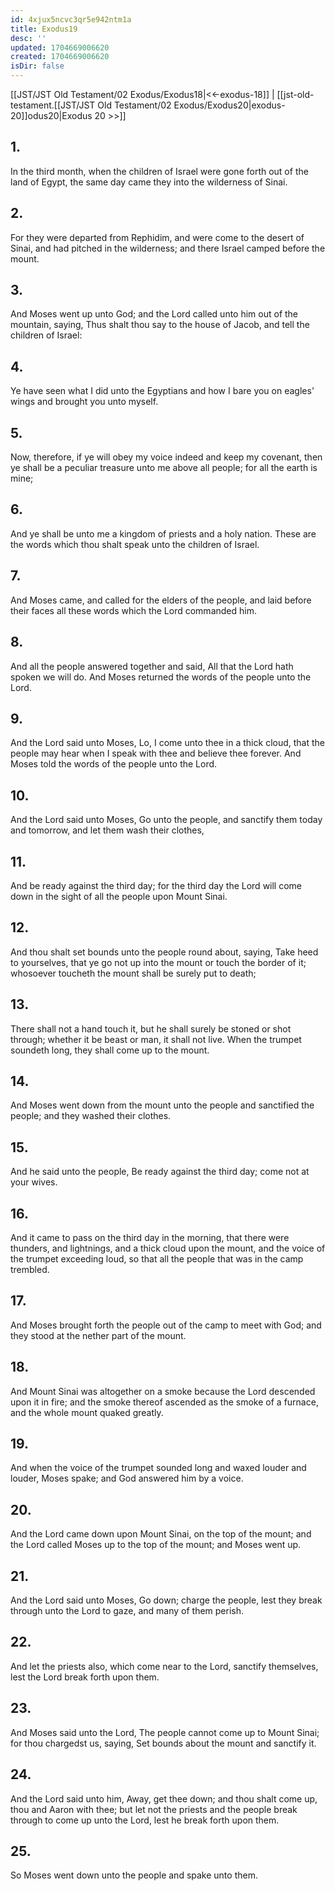 ```yaml
---
id: 4xjux5ncvc3qr5e942ntm1a
title: Exodus19
desc: ''
updated: 1704669006620
created: 1704669006620
isDir: false
---
```

[[JST/JST Old Testament/02 Exodus/Exodus18|<<-exodus-18]] | [[jst-old-testament.[[JST/JST Old Testament/02 Exodus/Exodus20|exodus-20]]odus20|Exodus 20 >>]]
## 1.
In the third month, when the children of Israel were gone forth out of the land of Egypt, the same day came they into the wilderness of Sinai.
## 2.
For they were departed from Rephidim, and were come to the desert of Sinai, and had pitched in the wilderness; and there Israel camped before the mount.
## 3.
And Moses went up unto God; and the Lord called unto him out of the mountain, saying, Thus shalt thou say to the house of Jacob, and tell the children of Israel:
## 4.
Ye have seen what I did unto the Egyptians and how I bare you on eagles\' wings and brought you unto myself.
## 5.
Now, therefore, if ye will obey my voice indeed and keep my covenant, then ye shall be a peculiar treasure unto me above all people; for all the earth is mine;
## 6.
And ye shall be unto me a kingdom of priests and a holy nation. These are the words which thou shalt speak unto the children of Israel.
## 7.
And Moses came, and called for the elders of the people, and laid before their faces all these words which the Lord commanded him.
## 8.
And all the people answered together and said, All that the Lord hath spoken we will do. And Moses returned the words of the people unto the Lord.
## 9.
And the Lord said unto Moses, Lo, I come unto thee in a thick cloud, that the people may hear when I speak with thee and believe thee forever. And Moses told the words of the people unto the Lord.
## 10.
And the Lord said unto Moses, Go unto the people, and sanctify them today and tomorrow, and let them wash their clothes,
## 11.
And be ready against the third day; for the third day the Lord will come down in the sight of all the people upon Mount Sinai.
## 12.
And thou shalt set bounds unto the people round about, saying, Take heed to yourselves, that ye go not up into the mount or touch the border of it; whosoever toucheth the mount shall be surely put to death;
## 13.
There shall not a hand touch it, but he shall surely be stoned or shot through; whether it be beast or man, it shall not live. When the trumpet soundeth long, they shall come up to the mount.
## 14.
And Moses went down from the mount unto the people and sanctified the people; and they washed their clothes.
## 15.
And he said unto the people, Be ready against the third day; come not at your wives.
## 16.
And it came to pass on the third day in the morning, that there were thunders, and lightnings, and a thick cloud upon the mount, and the voice of the trumpet exceeding loud, so that all the people that was in the camp trembled.
## 17.
And Moses brought forth the people out of the camp to meet with God; and they stood at the nether part of the mount.
## 18.
And Mount Sinai was altogether on a smoke because the Lord descended upon it in fire; and the smoke thereof ascended as the smoke of a furnace, and the whole mount quaked greatly.
## 19.
And when the voice of the trumpet sounded long and waxed louder and louder, Moses spake; and God answered him by a voice.
## 20.
And the Lord came down upon Mount Sinai, on the top of the mount; and the Lord called Moses up to the top of the mount; and Moses went up.
## 21.
And the Lord said unto Moses, Go down; charge the people, lest they break through unto the Lord to gaze, and many of them perish.
## 22.
And let the priests also, which come near to the Lord, sanctify themselves, lest the Lord break forth upon them.
## 23.
And Moses said unto the Lord, The people cannot come up to Mount Sinai; for thou chargedst us, saying, Set bounds about the mount and sanctify it.
## 24.
And the Lord said unto him, Away, get thee down; and thou shalt come up, thou and Aaron with thee; but let not the priests and the people break through to come up unto the Lord, lest he break forth upon them.
## 25.
So Moses went down unto the people and spake unto them.

